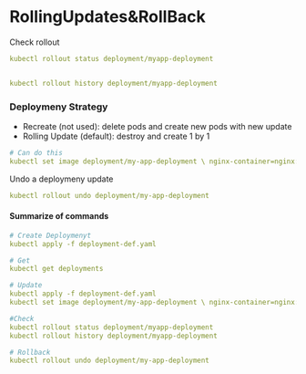 # RollingUpdates&RollBack

Check rollout 

```YAML
kubectl rollout status deployment/myapp-deployment


kubectl rollout history deployment/myapp-deployment
```

### Deploymeny Strategy

- Recreate (not used): delete pods and create new pods with new update
- Rolling Update (default): destroy and create 1 by 1

```YAML
# Can do this
kubectl set image deployment/my-app-deployment \ nginx-container=nginx:1.9.1
```


Undo a deploymeny update
```YAML
kubectl rollout undo deployment/my-app-deployment 
```


#### Summarize of commands
```YAML
# Create Deploymenyt
kubectl apply -f deployment-def.yaml

# Get 
kubectl get deployments

# Update
kubectl apply -f deployment-def.yaml
kubectl set image deployment/my-app-deployment \ nginx-container=nginx:1.9.1

#Check
kubectl rollout status deployment/myapp-deployment
kubectl rollout history deployment/myapp-deployment

# Rollback
kubectl rollout undo deployment/my-app-deployment 
```